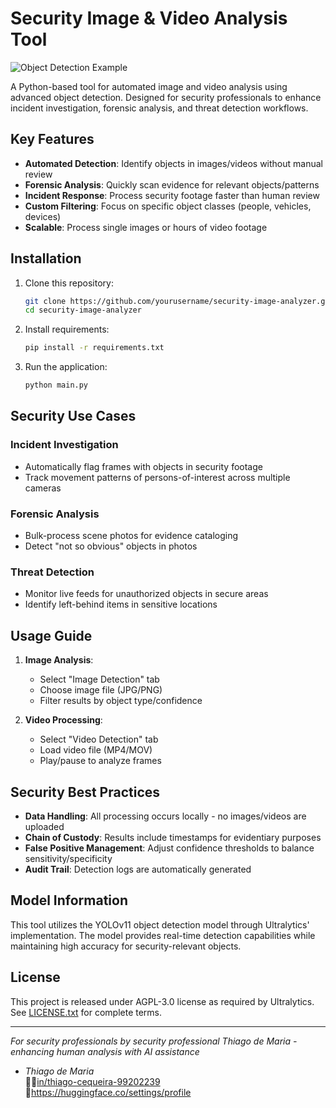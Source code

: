 # Security Image & Video Analysis Tool

![Object Detection Example](https://via.placeholder.com/800x400?text=Security+Detection+Demo)

A Python-based tool for automated image and video analysis using advanced object detection. Designed for security professionals to enhance incident investigation, forensic analysis, and threat detection workflows.

## Key Features

- **Automated Detection**: Identify objects in images/videos without manual review
- **Forensic Analysis**: Quickly scan evidence for relevant objects/patterns
- **Incident Response**: Process security footage faster than human review
- **Custom Filtering**: Focus on specific object classes (people, vehicles, devices)
- **Scalable**: Process single images or hours of video footage

## Installation

1. Clone this repository:
   ```bash
   git clone https://github.com/yourusername/security-image-analyzer.git
   cd security-image-analyzer
   ```

2. Install requirements:
   ```bash
   pip install -r requirements.txt
   ```

3. Run the application:
   ```bash
   python main.py
   ```

## Security Use Cases

### Incident Investigation
- Automatically flag frames with objects in security footage
- Track movement patterns of persons-of-interest across multiple cameras

### Forensic Analysis
- Bulk-process scene photos for evidence cataloging
- Detect "not so obvious" objects in photos

### Threat Detection
- Monitor live feeds for unauthorized objects in secure areas
- Identify left-behind items in sensitive locations

## Usage Guide

1. **Image Analysis**:
   - Select "Image Detection" tab
   - Choose image file (JPG/PNG)
   - Filter results by object type/confidence

2. **Video Processing**:
   - Select "Video Detection" tab
   - Load video file (MP4/MOV)
   - Play/pause to analyze frames

## Security Best Practices

- **Data Handling**: All processing occurs locally - no images/videos are uploaded
- **Chain of Custody**: Results include timestamps for evidentiary purposes
- **False Positive Management**: Adjust confidence thresholds to balance sensitivity/specificity
- **Audit Trail**: Detection logs are automatically generated

## Model Information

This tool utilizes the YOLOv11 object detection model through Ultralytics' implementation. The model provides real-time detection capabilities while maintaining high accuracy for security-relevant objects.

## License

This project is released under AGPL-3.0 license as required by Ultralytics. See [LICENSE.txt](LICENSE.txt) for complete terms.

---

*For security professionals by security professional Thiago de Maria - enhancing human analysis with AI assistance*
* _Thiago de Maria_  
🤵🏽[in/thiago-cequeira-99202239](https://www.linkedin.com/in/thiago-cequeira-99202239/) \
🤗https://huggingface.co/settings/profile

